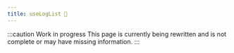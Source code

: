 ```yaml
---
title: useLogList 🚧
---
```


:::caution Work in progress
This page is currently being rewritten and is not complete or may have missing information.
:::